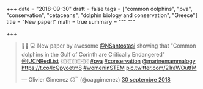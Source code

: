 +++
date = "2018-09-30"
draft = false
tags = ["common dolphins", "pva", "conservation", "cetaceans", "dolphin biology and conservation", "Greece"]
title = "New paper!"
math = true
summary = """
"""

+++
 
<blockquote class="twitter-tweet" data-lang="fr"><p lang="en" dir="ltr">🐬👩
💻 New paper by awesome <a href="https://twitter.com/NSantostasi?ref_src=twsrc%5Etfw">@NSantostasi</a> showing that &quot;Common dolphins in the Gulf of Corinth are Critically Endangered&quot; <a href="https://twitter.com/IUCNRedList?ref_src=twsrc%5Etfw">@IUCNRedList</a> 🇬🇷🇮🇹🇫🇷 <a href="https://twitter.com/hashtag/pva?src=hash&amp;ref_src=twsrc%5Etfw">#pva</a> <a href="https://twitter.com/hashtag/conservation?src=hash&amp;ref_src=twsrc%5Etfw">#conservation</a> <a href="https://twitter.com/marinemammalogy?ref_src=twsrc%5Etfw">@marinemammalogy</a> <a href="https://t.co/lcQpyoetm8">https://t.co/lcQpyoetm8</a> <a href="https://twitter.com/hashtag/womeninSTEM?src=hash&amp;ref_src=twsrc%5Etfw">#womeninSTEM</a> <a href="https://t.co/21raWOutfM">pic.twitter.com/21raWOutfM</a></p>&mdash; Olivier Gimenez 😴 (@oaggimenez) <a href="https://twitter.com/oaggimenez/status/1046352754787192832?ref_src=twsrc%5Etfw">30 septembre 2018</a></blockquote>
<script async src="https://platform.twitter.com/widgets.js" charset="utf-8"></script>

